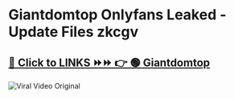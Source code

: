 
 # Giantdomtop Onlyfans Leaked - Update Files zkcgv

## <h2><a href="https://clipsfans.com/Giantdomtop&ref=git">🔗 Click to LINKS ⏩⏩ 👉 🟢 Giantdomtop </a></h2>

<a href="https://clipsfans.com/Giantdomtop&ref=git" rel="nofollow" data-target="animated-image.originalLink"><img src="https://i.ibb.co.com/xMMVF88/686577567.gif" alt="Viral Video Original" style="max-width: 100%; display: inline-block;" data-target="animated-image.originalImage"></a>

